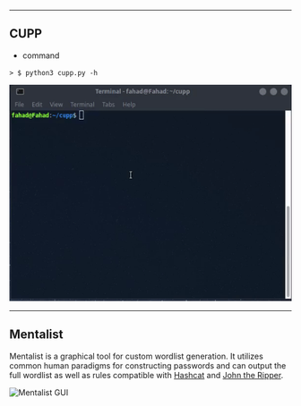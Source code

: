 --- ---

<h2>CUPP</h2>

- command
```Terminal
> $ python3 cupp.py -h
```

![cupp-example](https://github.com/Mebus/cupp/raw/master/screenshots/cupp-example.gif)

---

<h2>Mentalist</h2>

Mentalist is a graphical tool for custom wordlist generation. It utilizes common human paradigms for constructing passwords and can output the full wordlist as well as rules compatible with [Hashcat](https://hashcat.net/hashcat) and [John the Ripper](http://www.openwall.com/john).  


![Mentalist GUI](https://camo.githubusercontent.com/4eb268cbdaf7e2a09a3be4b1c7a2a32b47e9f6e568a9b34d549bfbfb512b684a/68747470733a2f2f73633074667265652e73717561726573706163652e636f6d2f732f6d656e74616c6973742d726561646d652d6775692e676966)
